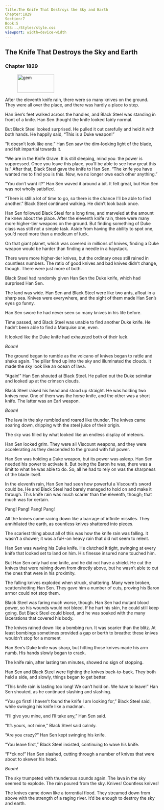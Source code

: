```yaml
---
Title:The Knife That Destroys the Sky and Earth 
Chapter:1829 
Section:7 
Book:5 
CSS:../Styles/style.css 
viewport: width=device-width
---
```

  
## The Knife That Destroys the Sky and Earth
### Chapter 1829
  
<figure>
	<img src="../Images/gem.gif" alt="gem" id="gem" width="120" height="60" />
</figure>
  

  
After the eleventh knife rain, there were so many knives on the ground. They were all over the place, and there was hardly a place to step.

Han Sen’s feet walked across the handles, and Black Steel was standing in front of a knife. Han Sen thought the knife looked fairly normal.

But Black Steel looked surprised. He pulled it out carefully and held it with both hands. He happily said, “This is a Duke weapon!”

“It doesn’t look like one.” Han Sen saw the dim-looking light of the blade, and felt impartial towards it.

“We are in the Knife Grave. It is still sleeping, mind you: the power is suppressed. Once you leave this place, you’ll be able to see how great this is.” After that, Black Steel gave the knife to Han Sen. “The knife you have wanted me to find you is this. Now, we no longer owe each other anything.”

“You don’t want it?” Han Sen waved it around a bit. It felt great, but Han Sen was not wholly satisfied.

“There is still a lot of time to go, so there is the chance I’ll be able to find another.” Black Steel continued walking. He didn’t look back once.

Han Sen followed Black Steel for a long time, and marveled at the amount he knew about the place. After the eleventh knife rain, there were many more higher-tier weapons on the ground. But finding something of Duke class was still not a simple task. Aside from having the ability to spot one, you’d need more than a modicum of luck.

On that giant planet, which was covered in millions of knives, finding a Duke weapon would be harder than finding a needle in a haystack.

There were more higher-tier knives, but the ordinary ones still rained in countless numbers. The ratio of good knives and bad knives didn’t change, though. There were just more of both.

Black Steel had randomly given Han Sen the Duke knife, which had surprised Han Sen.

The land was wide. Han Sen and Black Steel were like two ants, afloat in a sharp sea. Knives were everywhere, and the sight of them made Han Sen’s eyes go funny.

Han Sen swore he had never seen so many knives in his life before.

Time passed, and Black Steel was unable to find another Duke knife. He hadn’t been able to find a Marquise one, even.

It looked like the Duke knife had exhausted both of their luck.

*Boom!*

The ground began to rumble as the volcano of knives began to rattle and shake again. The pillar fired up into the sky and illuminated the clouds. It made the sky look like an ocean of lava.

“Again!” Han Sen shouted at Black Steel. He pulled out the Duke scimitar and looked up at the crimson clouds.

Black Steel raised his head and stood up straight. He was holding two knives now. One of them was the horse knife, and the other was a short knife. The latter was an Earl weapon.

*Boom!*

The lava in the sky rumbled and roared like thunder. The knives came soaring down, dripping with the steel juice of their origin.

The sky was filled by what looked like an endless display of meteors.

Han Sen looked grim. They were all Viscount weapons, and they were accelerating as they descended to the ground with full power.

Han Sen was holding a Duke weapon, but its power was asleep. Han Sen needed his power to activate it. But being the Baron he was, there was a limit to what he was able to do. So, all he had to rely on was the sharpness of the blade itself.

In the eleventh rain, Han Sen had seen how powerful a Viscount’s sword could be. He and Black Steel had barely managed to hold on and make it through. This knife rain was much scarier than the eleventh, though; that much was for certain.

Pang! Pang! Pang! Pang!

All the knives came racing down like a barrage of infinite missiles. They annihilated the earth, as countless knives shattered into pieces.

The scariest thing about all of this was how the knife rain was falling. It wasn’t a shower; it was a fuH-on heavy rain that did not seem to relent.

Han Sen was waving his Duke knife. He clutched it tight, swinging at every knife that looked set to land on him. His finesse insured none touched him.

But Han Sen only had one knife, and he did not have a shield. He cut the knives that were raining down from directly above, but he wasn’t able to cut the ones that were in his proximity.

The falling knives exploded when struck, shattering. Many were broken, scattershotting Han Sen. They gave him a number of cuts, proving his Baron armor could not stop them.

Black Steel was faring much worse, though. Han Sen had mutant blood power, so his wounds would not bleed. If he hurt his skin, he could still keep going. But Black Steel could bleed, and he was soaked with the many lacerations that covered his body.

The knives rained down like a bombing run. It was scarier than the blitz. At least bombings sometimes provided a gap or berth to breathe: these knives wouldn’t stop for a moment

Han Sen’s Duke knife was sharp, but hitting those knives made his arm numb. His hands slowly began to crack.

The knife rain, after lasting ten minutes, showed no sign of stopping.

Han Sen and Black Steel were fighting the knives back-to-back. They both held a side, and slowly, things began to get better.

“This knife rain is lasting too long! We can’t hold on. We have to leave!” Han Sen shouted, as he continued slashing and slashing.

“You go first! I haven’t found the knife I am looking for,” Black Steel said, while swinging his knife like a madman.

“I’ll give you mine, and I’ll take any,” Han Sen said.

“It’s yours, not mine,” Black Steel said calmly.

“Are you crazy?” Han Sen kept swinging his knife.

“You leave first,” Black Steel insisted, continuing to wave his knife.

“F*ck no!” Han Sen slashed, cutting through a number of knives that were about to skewer his head.

*Boom!*

The sky trumpeted with thunderous sounds again. The lava in the sky seemed to explode. The rain poured from the sky. Knives! Countless knives!

The knives came down like a torrential flood. They streamed down from above with the strength of a raging river. It’d be enough to destroy the sky and earth.